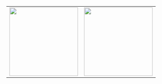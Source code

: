 <table width="100%">
  <tr>
    <td>
<img height="180em" src="https://github-readme-stats.vercel.app/api?username=manishjindal123&show_icons=true&hide_border=true&theme=prussian"/> </td>
 <td> <img height="180em" src="https://github-readme-stats.vercel.app/api/top-langs/?username=manishjindal123&show_icons=true&hide_border=true&layout=compact&langs_count=8&theme=prussian"/> </td>
  </tr>
 <table>
